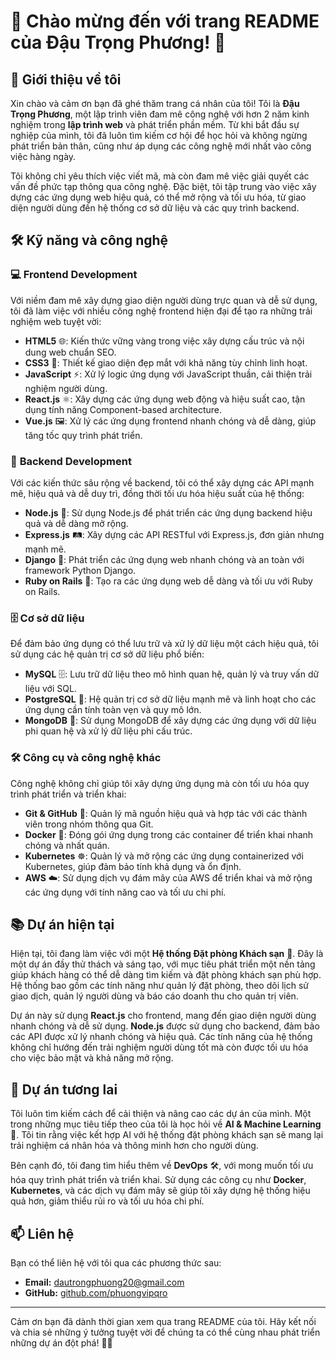 # 🌟 Chào mừng đến với trang README của Đậu Trọng Phương! 🌟

## 👋 Giới thiệu về tôi

Xin chào và cảm ơn bạn đã ghé thăm trang cá nhân của tôi! Tôi là **Đậu Trọng Phương**, một lập trình viên đam mê công nghệ với hơn 2 năm kinh nghiệm trong **lập trình web** và phát triển phần mềm. Từ khi bắt đầu sự nghiệp của mình, tôi đã luôn tìm kiếm cơ hội để học hỏi và không ngừng phát triển bản thân, cũng như áp dụng các công nghệ mới nhất vào công việc hàng ngày.

Tôi không chỉ yêu thích việc viết mã, mà còn đam mê việc giải quyết các vấn đề phức tạp thông qua công nghệ. Đặc biệt, tôi tập trung vào việc xây dựng các ứng dụng web hiệu quả, có thể mở rộng và tối ưu hóa, từ giao diện người dùng đến hệ thống cơ sở dữ liệu và các quy trình backend.

## 🛠️ Kỹ năng và công nghệ

### 💻 **Frontend Development**
Với niềm đam mê xây dựng giao diện người dùng trực quan và dễ sử dụng, tôi đã làm việc với nhiều công nghệ frontend hiện đại để tạo ra những trải nghiệm web tuyệt vời:
- **HTML5** 🌐: Kiến thức vững vàng trong việc xây dựng cấu trúc và nội dung web chuẩn SEO.
- **CSS3** 🎨: Thiết kế giao diện đẹp mắt với khả năng tùy chỉnh linh hoạt.
- **JavaScript** ⚡: Xử lý logic ứng dụng với JavaScript thuần, cải thiện trải nghiệm người dùng.
- **React.js** ⚛️: Xây dựng các ứng dụng web động và hiệu suất cao, tận dụng tính năng Component-based architecture.
- **Vue.js** 🖼️: Xử lý các ứng dụng frontend nhanh chóng và dễ dàng, giúp tăng tốc quy trình phát triển.

### 🚀 **Backend Development**
Với các kiến thức sâu rộng về backend, tôi có thể xây dựng các API mạnh mẽ, hiệu quả và dễ duy trì, đồng thời tối ưu hóa hiệu suất của hệ thống:
- **Node.js** 🚀: Sử dụng Node.js để phát triển các ứng dụng backend hiệu quả và dễ dàng mở rộng.
- **Express.js** 🛤️: Xây dựng các API RESTful với Express.js, đơn giản nhưng mạnh mẽ.
- **Django** 🐍: Phát triển các ứng dụng web nhanh chóng và an toàn với framework Python Django.
- **Ruby on Rails** 💎: Tạo ra các ứng dụng web dễ dàng và tối ưu với Ruby on Rails.

### 🗄️ **Cơ sở dữ liệu**
Để đảm bảo ứng dụng có thể lưu trữ và xử lý dữ liệu một cách hiệu quả, tôi sử dụng các hệ quản trị cơ sở dữ liệu phổ biến:
- **MySQL** 🗄️: Lưu trữ dữ liệu theo mô hình quan hệ, quản lý và truy vấn dữ liệu với SQL.
- **PostgreSQL** 🐘: Hệ quản trị cơ sở dữ liệu mạnh mẽ và linh hoạt cho các ứng dụng cần tính toàn vẹn và quy mô lớn.
- **MongoDB** 🍃: Sử dụng MongoDB để xây dựng các ứng dụng với dữ liệu phi quan hệ và xử lý dữ liệu phi cấu trúc.

### 🛠️ **Công cụ và công nghệ khác**
Công nghệ không chỉ giúp tôi xây dựng ứng dụng mà còn tối ưu hóa quy trình phát triển và triển khai:
- **Git & GitHub** 🐙: Quản lý mã nguồn hiệu quả và hợp tác với các thành viên trong nhóm thông qua Git.
- **Docker** 🐳: Đóng gói ứng dụng trong các container để triển khai nhanh chóng và nhất quán.
- **Kubernetes** ☸️: Quản lý và mở rộng các ứng dụng containerized với Kubernetes, giúp đảm bảo tính khả dụng và ổn định.
- **AWS** ☁️: Sử dụng dịch vụ đám mây của AWS để triển khai và mở rộng các ứng dụng với tính năng cao và tối ưu chi phí.

## 📚 Dự án hiện tại

Hiện tại, tôi đang làm việc với một **Hệ thống Đặt phòng Khách sạn** 🏨. Đây là một dự án đầy thử thách và sáng tạo, với mục tiêu phát triển một nền tảng giúp khách hàng có thể dễ dàng tìm kiếm và đặt phòng khách sạn phù hợp. Hệ thống bao gồm các tính năng như quản lý đặt phòng, theo dõi lịch sử giao dịch, quản lý người dùng và báo cáo doanh thu cho quản trị viên.

Dự án này sử dụng **React.js** cho frontend, mang đến giao diện người dùng nhanh chóng và dễ sử dụng. **Node.js** được sử dụng cho backend, đảm bảo các API được xử lý nhanh chóng và hiệu quả. Các tính năng của hệ thống không chỉ hướng đến trải nghiệm người dùng tốt mà còn được tối ưu hóa cho việc bảo mật và khả năng mở rộng.

## 🚀 Dự án tương lai

Tôi luôn tìm kiếm cách để cải thiện và nâng cao các dự án của mình. Một trong những mục tiêu tiếp theo của tôi là học hỏi về **AI & Machine Learning** 🤖. Tôi tin rằng việc kết hợp AI với hệ thống đặt phòng khách sạn sẽ mang lại trải nghiệm cá nhân hóa và thông minh hơn cho người dùng.

Bên cạnh đó, tôi đang tìm hiểu thêm về **DevOps** 🛠️, với mong muốn tối ưu hóa quy trình phát triển và triển khai. Sử dụng các công cụ như **Docker**, **Kubernetes**, và các dịch vụ đám mây sẽ giúp tôi xây dựng hệ thống hiệu quả hơn, giảm thiểu rủi ro và tối ưu hóa chi phí.

## 📫 Liên hệ

Bạn có thể liên hệ với tôi qua các phương thức sau:
- **Email:** [dautrongphuong20@gmail.com](mailto:dautrongphuong20@gmail.com)  
- **GitHub:** [github.com/phuongvipqro](https://github.com/phuongvipqro)

---

Cảm ơn bạn đã dành thời gian xem qua trang README của tôi. Hãy kết nối và chia sẻ những ý tưởng tuyệt vời để chúng ta có thể cùng nhau phát triển những dự án đột phá! 🚀✨

